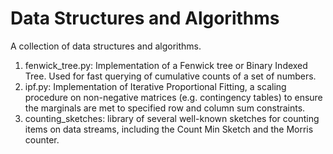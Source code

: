 # Data Structures and Algorithms
A collection of data structures and algorithms.

1. fenwick_tree.py: Implementation of a Fenwick tree or Binary Indexed Tree. Used for fast querying of cumulative counts of a set of numbers.
2. ipf.py: Implementation of Iterative Proportional Fitting, a scaling procedure on non-negative matrices (e.g. contingency tables) to ensure the marginals are met to specified row and column sum constraints.
3. counting_sketches: library of several well-known sketches for counting items on data streams, including the Count Min Sketch and the Morris counter.
